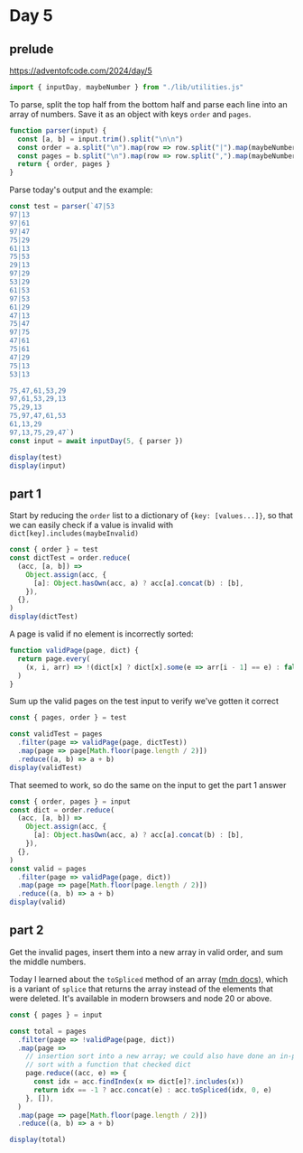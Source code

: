 # Day 5

## prelude

https://adventofcode.com/2024/day/5

```js echo
import { inputDay, maybeNumber } from "./lib/utilities.js"
```

To parse, split the top half from the bottom half and parse each line into an array of numbers. Save it as an object with keys `order` and `pages`.

```js echo
function parser(input) {
  const [a, b] = input.trim().split("\n\n")
  const order = a.split("\n").map(row => row.split("|").map(maybeNumber))
  const pages = b.split("\n").map(row => row.split(",").map(maybeNumber))
  return { order, pages }
}
```

Parse today's output and the example:

```js
const test = parser(`47|53
97|13
97|61
97|47
75|29
61|13
75|53
29|13
97|29
53|29
61|53
97|53
61|29
47|13
75|47
97|75
47|61
75|61
47|29
75|13
53|13

75,47,61,53,29
97,61,53,29,13
75,29,13
75,97,47,61,53
61,13,29
97,13,75,29,47`)
const input = await inputDay(5, { parser })
```

```js echo
display(test)
display(input)
```

## part 1

Start by reducing the `order` list to a dictionary of `{key: [values...]}`, so that we can easily check if a value is invalid with `dict[key].includes(maybeInvalid)`

```js echo
const { order } = test
const dictTest = order.reduce(
  (acc, [a, b]) =>
    Object.assign(acc, {
      [a]: Object.hasOwn(acc, a) ? acc[a].concat(b) : [b],
    }),
  {},
)
display(dictTest)
```

A page is valid if no element is incorrectly sorted:

```js echo
function validPage(page, dict) {
  return page.every(
    (x, i, arr) => !(dict[x] ? dict[x].some(e => arr[i - 1] == e) : false),
  )
}
```

Sum up the valid pages on the test input to verify we've gotten it correct

```js echo
const { pages, order } = test

const validTest = pages
  .filter(page => validPage(page, dictTest))
  .map(page => page[Math.floor(page.length / 2)])
  .reduce((a, b) => a + b)
display(validTest)
```

That seemed to work, so do the same on the input to get the part 1 answer

```js echo
const { order, pages } = input
const dict = order.reduce(
  (acc, [a, b]) =>
    Object.assign(acc, {
      [a]: Object.hasOwn(acc, a) ? acc[a].concat(b) : [b],
    }),
  {},
)
const valid = pages
  .filter(page => validPage(page, dict))
  .map(page => page[Math.floor(page.length / 2)])
  .reduce((a, b) => a + b)
display(valid)
```

## part 2

Get the invalid pages, insert them into a new array in valid order, and sum the middle numbers.

Today I learned about the `toSpliced` method of an array ([mdn docs](https://developer.mozilla.org/en-US/docs/Web/JavaScript/Reference/Global_Objects/Array/toSpliced)), which is a variant of `splice` that returns the array instead of the elements that were deleted. It's available in modern browsers and node 20 or above.

```js echo
const { pages } = input

const total = pages
  .filter(page => !validPage(page, dict))
  .map(page =>
    // insertion sort into a new array; we could also have done an in-place
    // sort with a function that checked dict
    page.reduce((acc, e) => {
      const idx = acc.findIndex(x => dict[e]?.includes(x))
      return idx == -1 ? acc.concat(e) : acc.toSpliced(idx, 0, e)
    }, []),
  )
  .map(page => page[Math.floor(page.length / 2)])
  .reduce((a, b) => a + b)

display(total)
```
